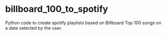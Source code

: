 # billboard_100_to_spotify
Python code to create spotify playlists based on Billboard Top 100 songs on a date selected by the user.
